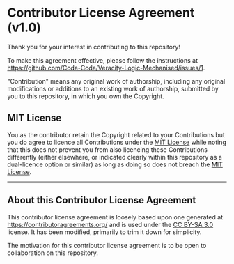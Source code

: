 # Contributor License Agreement (v1.0)

Thank you for your interest in contributing to this repository!

To make this agreement effective, please follow the instructions at https://github.com/Coda-Coda/Veracity-Logic-Mechanised/issues/1.

"Contribution" means any original work of authorship, including any original modifications or additions to an existing work of authorship, submitted by you to this repository, in which you own the Copyright.

## MIT License

You as the contributor retain the Copyright related to your Contributions but you do agree to licence all Contributions under the [MIT License](./LICENSE) while noting that this does not prevent you from also licencing these Contributions differently (either elsewhere, or indicated clearly within this repository as a dual-licence option or similar) as long as doing so does not breach the [MIT License](./LICENSE).

-----

## About this Contributor License Agreement
This contributor license agreement is loosely based upon one generated at https://contributoragreements.org/ and is used under the [CC BY-SA 3.0](https://creativecommons.org/licenses/by-sa/3.0/) license. It has been modified, primarily to trim it down for simplicity.

The motivation for this contributor license agreement is to be open to collaboration on this repository.